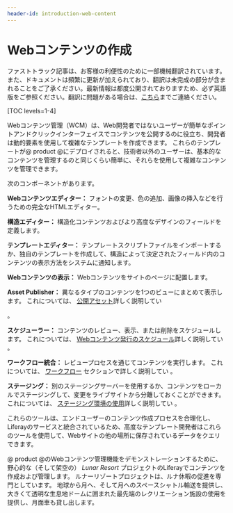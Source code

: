 ```yaml
---
header-id: introduction-web-content
---
```


# Webコンテンツの作成

<p class="alert alert-info"><span class="wysiwyg-color-blue120">ファストトラック記事は、お客様の利便性のために一部機械翻訳されています。また、ドキュメントは頻繁に更新が加えられており、翻訳は未完成の部分が含まれることをご了承ください。最新情報は都度公開されておりますため、必ず英語版をご参照ください。翻訳に問題がある場合は、<a href="mailto:support-content-jp@liferay.com">こちら</a>までご連絡ください。</span></p>

[TOC levels=1-4]

Webコンテンツ管理（WCM）は、Web開発者ではないユーザーが簡単なポイントアンドクリックインターフェイスでコンテンツを公開するのに役立ち、開発者は動的要素を使用して複雑なテンプレートを作成できます。 これらのテンプレートが@ product @にデプロイされると、技術者以外のユーザーは、基本的なコンテンツを管理するのと同じくらい簡単に、それらを使用して複雑なコンテンツを管理できます。

次のコンポーネントがあります。

**Webコンテンツエディター：** フォントの変更、色の追加、画像の挿入などを行うための完全なHTMLエディター。

**構造エディター：** 構造化コンテンツおよびより高度なデザインのフィールドを定義します。

**テンプレートエディター：** テンプレートスクリプトファイルをインポートするか、独自のテンプレートを作成して、構造によって決定されたフィールド内のコンテンツの表示方法をシステムに通知します。

**Webコンテンツの表示：** Webコンテンツをサイトのページに配置します。

**Asset Publisher：** 異なるタイプのコンテンツを1つのビューにまとめて表示します。 これについては、 [公開アセット](/docs/7-1/user/-/knowledge_base/u/publishing-assets)詳しく説明してい

 。</p> 

**スケジューラー：** コンテンツのレビュー、表示、または削除をスケジュールします。 これについては、 [Webコンテンツ発行のスケジュール](/docs/7-1/user/-/knowledge_base/u/scheduling-web-content-publication)詳しく説明してい 。</p> 

**ワークフロー統合：** レビュープロセスを通じてコンテンツを実行します。 これについては、 [ワークフロー](/docs/7-1/user/-/knowledge_base/u/workflow) セクションで詳しく説明してい 。</p> 

**ステージング：** 別のステージングサーバーを使用するか、コンテンツをローカルでステージングして、変更をライブサイトから分離しておくことができます。 これについては、 [ステージング環境の使用](/docs/7-1/user/-/knowledge_base/u/using-the-staging-environment)詳しく説明してい 。</p> 

これらのツールは、エンドユーザーのコンテンツ作成プロセスを合理化し、Liferayのサービスと統合されているため、高度なテンプレート開発者はこれらのツールを使用して、Webサイトの他の場所に保存されているデータをクエリできます。

@ product @のWebコンテンツ管理機能をデモンストレーションするために、野心的な（そして架空の） *Lunar Resort* プロジェクトのLiferayでコンテンツを作成および管理します。 ルナーリゾートプロジェクトは、ルナ休暇の促進を専門としています。 地球から月へ、そして月へのスペースシャトル輸送を提供し、大きくて透明な生息地ドームに囲まれた最先端のレクリエーション施設の使用を提供し、月面車も貸し出します。
